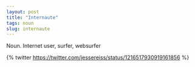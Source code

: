 ```yaml
---
layout: post
title: "Internaute"
tags: noun
slug: internaute
---
```

Noun. Internet user, surfer, websurfer

{% twitter https://twitter.com/jessereiss/status/1216517930919161856 %}
